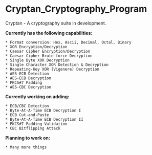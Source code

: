 # Cryptan_Cryptography_Program
Cryptan - A cryptography suite in development.

**Currently has the following capabilities:**

    * Format conversion: Hex, Ascii, Decimal, Octal, Binary
    * XOR Encryption/Decryption
    * Caesar Cipher Encryption/Decryption
    * Caesar Cipher Brute-force Decryption
    * Single Byte XOR Decryption
    * Single Character XOR Detection & Decryption
    * Repeating-Key XOR (Vigenere) Decryption
    * AES-ECB Detection
    * AES-ECB Decryption
    * PKCS#7 Padding
    * AES-CBC Decryption
    
**Currently working on adding:**

    * ECB/CBC Detection
    * Byte-At-A-Time ECB Decryption I
    * ECB Cut-and-Paste
    * Byte-At-A-Time ECB Decryption II
    * PKCS#7 Padding Validation
    * CBC Bitflipping Attack

**Planning to work on:**

    * Many more things
    
